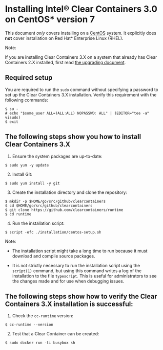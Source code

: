 # Installing Intel® Clear Containers 3.0 on CentOS* version 7

This document _only_ covers installing on a
[CentOS](https://www.centos.org/) system. It explicitly does **not**
cover installation on Red Hat* Enterprise Linux (RHEL).

Note:

If you are installing Clear Containers 3.X on a system that already has
Clear Containers 2.X installed, first read [the upgrading document](upgrading.md).

## Required setup

You are required to run the `sudo` command without specifying a password
to set up the Clear Containers 3.X installation. Verify this requirement
with the following commands:
```
$ su -
# echo "$some_user ALL=(ALL:ALL) NOPASSWD: ALL" | (EDITOR="tee -a" visudo)
$ exit

```

## The following steps show you how to install Clear Containers 3.X

1. Ensure the system packages are up-to-date:

```
$ sudo yum -y update

```
2. Install Git:

```
$ sudo yum install -y git

```
3. Create the installation directory and clone the repository:

```
$ mkdir -p $HOME/go/src/github/clearcontainers
$ cd $HOME/go/src/github/clearcontainers
$ git clone https://github.com/clearcontainers/runtime
$ cd runtime

```
4. Run the installation script:

```
$ script -efc ./installation/centos-setup.sh

```

Note:

- The installation script might take a long time to run because it
  must download and compile source packages.

- It is not strictly necessary to run the installation script using the
  `script(1)` command, but using this command writes a log of the
  installation to the file `typescript`. This is useful for administrators
  to see the changes made and for use when debugging issues.

## The following steps show how to verify the Clear Containers 3.X installation is successful:

1. Check the `cc-runtime` version:

```
$ cc-runtime --version

```

2. Test that a Clear Container can be created:

```
$ sudo docker run -ti busybox sh

```
